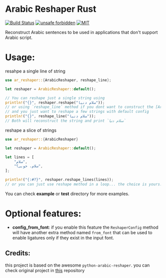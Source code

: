 # Arabic Reshaper Rust
[![Build Status](https://github.com/YouKnow-sys/ar-reshaper/actions/workflows/rust.yml/badge.svg)](https://github.com/YouKnow-sys/ar-reshaper/actions?workflow=Rust%20CI)
[![unsafe forbidden](https://img.shields.io/badge/unsafe-forbidden-success.svg)](https://github.com/rust-secure-code/safety-dance/)
[![MIT](https://img.shields.io/badge/license-MIT-blue.svg)](https://github.com/YouKnow-sys/ar-reshaper/blob/master/LICENSE-MIT)

Reconstruct Arabic sentences to be used in applications that don't support Arabic script.

# Usage:
resahpe a single line of string
```rust
use ar_reshaper::{ArabicReshaper, reshape_line};

let reshaper = ArabicReshaper::default();

// You can reshape just a single string using
println!("{}", reshaper.reshape("سلام دنیا"));
// or using `reshape_line` method if you dont want to construct the [ArabicReshaper]
// and you just want to reshape a few strings with default config
println!("{}", reshape_line("سلام دنیا"));
// Both will reconstruct the string and print `ﺳﻼﻡ ﺩﻧﯿﺎ`
```
reshape a slice of strings
```rust
use ar_reshaper::{ArabicReshaper}

let reshaper = ArabicReshaper::default();

let lines = [
    "سلام",
    "سلام، خوبی؟",
];

println!("{:#?}", reshaper.reshape_lines(lines));
// or you can just use reshape method in a loop... the choice is yours.
```
You can check **example** or **test** directory for more examples.

# Optional features:
- **config_from_font**: if you enable this feature the `ReshaperConfig` method will have another extra
method named `from_font` that can be used to enable ligatures only if they exist in the input font.

## Credits:
this project is based on the awesome `python-arabic-reshaper`.
you can check original project in [this](https://github.com/mpcabd/python-arabic-reshaper) repository